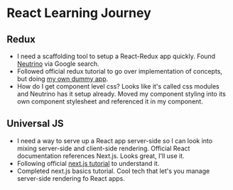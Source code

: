 # React Learning Journey

## Redux

- I need a scaffolding tool to setup a React-Redux app quickly. Found [Neutrino](https://neutrinojs.org/)  via Google search.
- Followed official redux tutorial to go over implementation of concepts, but doing [my own dummy app](https://github.com/CodingFlow/react-redux).
- How do I get component level css? Looks like it's called css modules and Neutrino has it setup already. Moved my component styling into its own component stylesheet and referenced it in my component.

## Universal JS

- I need a way to serve up a React app server-side so I can look into mixing server-side and client-side rendering. Official React documentation references Next.js. Looks great, I'll use it.
- Following official [next.js tutorial](https://nextjs.org/learn/basics/create-nextjs-app) to understand it.
- Completed next.js basics tutorial. Cool tech that let's you manage server-side rendering fo React apps.
